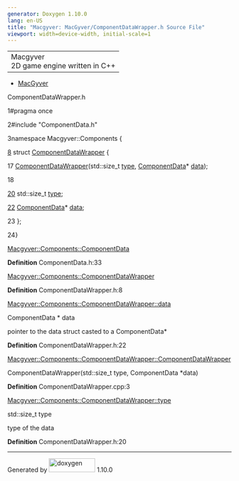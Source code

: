 ```yaml
---
generator: Doxygen 1.10.0
lang: en-US
title: "Macgyver: MacGyver/ComponentDataWrapper.h Source File"
viewport: width=device-width, initial-scale=1
---
```


<div id="top">

<div id="titlearea">

<table data-cellspacing="0" data-cellpadding="0">
<colgroup>
<col style="width: 100%" />
</colgroup>
<tbody>
<tr id="projectrow" class="odd">
<td id="projectalign"><div id="projectname">
Macgyver
</div>
<div id="projectbrief">
2D game engine written in C++
</div></td>
</tr>
</tbody>
</table>

</div>

<div id="main-nav">

</div>

<div id="nav-path" class="navpath">

- <a href="dir_e610925873bfe0bf19b07ca2b4f6d40b.html"
  class="el">MacGyver</a>

</div>

</div>

<div class="header">

<div class="headertitle">

<div class="title">

ComponentDataWrapper.h

</div>

</div>

</div>

<div class="contents">

<div class="fragment">

<div class="line">

<span id="l00001"></span><span class="lineno">
1</span><span class="preprocessor">\#pragma once</span>

</div>

<div class="line">

<span id="l00002"></span><span class="lineno">
2</span><span class="preprocessor">\#include "ComponentData.h"</span>

</div>

<div class="line">

<span id="l00003"></span><span class="lineno">
3</span><span class="keyword">namespace </span>Macgyver::Components {

</div>

<div id="foldopen00008" class="foldopen" data-start="{" end="};">

<div class="line">

<span id="l00008"></span><span class="lineno">
<a href="struct_macgyver_1_1_components_1_1_component_data_wrapper.html"
class="line">8</a></span> <span class="keyword">struct
</span><a href="struct_macgyver_1_1_components_1_1_component_data_wrapper.html"
class="code hl_struct">ComponentDataWrapper</a> {

</div>

<div class="line">

<span id="l00017"></span><span class="lineno"> 17</span> <a
href="struct_macgyver_1_1_components_1_1_component_data_wrapper.html#a47ae3cfe3aeb685ff1cf1ba41621a580"
class="code hl_function">ComponentDataWrapper</a>(std::size_t <a
href="struct_macgyver_1_1_components_1_1_component_data_wrapper.html#a7c194cfc372ea14e845e1df08f31312d"
class="code hl_variable">type</a>,
<a href="struct_macgyver_1_1_components_1_1_component_data.html"
class="code hl_struct">ComponentData</a>\* <a
href="struct_macgyver_1_1_components_1_1_component_data_wrapper.html#a3da08c4e9c2b35a3b8e07938ea35a024"
class="code hl_variable">data</a>);

</div>

<div class="line">

<span id="l00018"></span><span class="lineno"> 18</span>

</div>

<div class="line">

<span id="l00020"></span><span class="lineno"> <a
href="struct_macgyver_1_1_components_1_1_component_data_wrapper.html#a7c194cfc372ea14e845e1df08f31312d"
class="line">20</a></span> std::size_t <a
href="struct_macgyver_1_1_components_1_1_component_data_wrapper.html#a7c194cfc372ea14e845e1df08f31312d"
class="code hl_variable">type</a>;

</div>

<div class="line">

<span id="l00022"></span><span class="lineno"> <a
href="struct_macgyver_1_1_components_1_1_component_data_wrapper.html#a3da08c4e9c2b35a3b8e07938ea35a024"
class="line">22</a></span>
<a href="struct_macgyver_1_1_components_1_1_component_data.html"
class="code hl_struct">ComponentData</a>\* <a
href="struct_macgyver_1_1_components_1_1_component_data_wrapper.html#a3da08c4e9c2b35a3b8e07938ea35a024"
class="code hl_variable">data</a>;

</div>

<div class="line">

<span id="l00023"></span><span class="lineno"> 23</span> };

</div>

</div>

<div class="line">

<span id="l00024"></span><span class="lineno"> 24</span>}

</div>

<div id="astruct_macgyver_1_1_components_1_1_component_data_html"
class="ttc">

<div class="ttname">

[Macgyver::Components::ComponentData](struct_macgyver_1_1_components_1_1_component_data.html)

</div>

<div class="ttdef">

**Definition** ComponentData.h:33

</div>

</div>

<div id="astruct_macgyver_1_1_components_1_1_component_data_wrapper_html"
class="ttc">

<div class="ttname">

[Macgyver::Components::ComponentDataWrapper](struct_macgyver_1_1_components_1_1_component_data_wrapper.html)

</div>

<div class="ttdef">

**Definition** ComponentDataWrapper.h:8

</div>

</div>

<div id="astruct_macgyver_1_1_components_1_1_component_data_wrapper_html_a3da08c4e9c2b35a3b8e07938ea35a024"
class="ttc">

<div class="ttname">

[Macgyver::Components::ComponentDataWrapper::data](struct_macgyver_1_1_components_1_1_component_data_wrapper.html#a3da08c4e9c2b35a3b8e07938ea35a024)

</div>

<div class="ttdeci">

ComponentData \* data

</div>

<div class="ttdoc">

pointer to the data struct casted to a ComponentData\*

</div>

<div class="ttdef">

**Definition** ComponentDataWrapper.h:22

</div>

</div>

<div id="astruct_macgyver_1_1_components_1_1_component_data_wrapper_html_a47ae3cfe3aeb685ff1cf1ba41621a580"
class="ttc">

<div class="ttname">

[Macgyver::Components::ComponentDataWrapper::ComponentDataWrapper](struct_macgyver_1_1_components_1_1_component_data_wrapper.html#a47ae3cfe3aeb685ff1cf1ba41621a580)

</div>

<div class="ttdeci">

ComponentDataWrapper(std::size_t type, ComponentData \*data)

</div>

<div class="ttdef">

**Definition** ComponentDataWrapper.cpp:3

</div>

</div>

<div id="astruct_macgyver_1_1_components_1_1_component_data_wrapper_html_a7c194cfc372ea14e845e1df08f31312d"
class="ttc">

<div class="ttname">

[Macgyver::Components::ComponentDataWrapper::type](struct_macgyver_1_1_components_1_1_component_data_wrapper.html#a7c194cfc372ea14e845e1df08f31312d)

</div>

<div class="ttdeci">

std::size_t type

</div>

<div class="ttdoc">

type of the data

</div>

<div class="ttdef">

**Definition** ComponentDataWrapper.h:20

</div>

</div>

</div>

</div>

------------------------------------------------------------------------

<span class="small">Generated
by [<img src="doxygen.svg" class="footer" width="104" height="31"
alt="doxygen" />](https://www.doxygen.org/index.html) 1.10.0</span>
